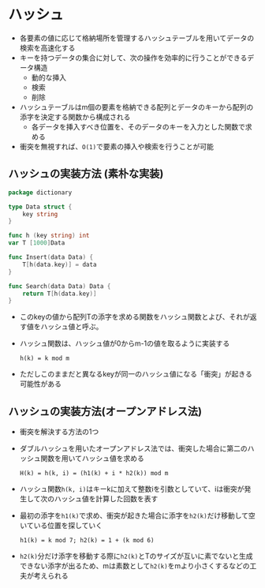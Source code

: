 # ハッシュ

- 各要素の値に応じて格納場所を管理するハッシュテーブルを用いてデータの検索を高速化する
- キーを持つデータの集合に対して、次の操作を効率的に行うことができるデータ構造
  - 動的な挿入
  - 検索
  - 削除
- ハッシュテーブルはm個の要素を格納できる配列とデータのキーから配列の添字を決定する関数から構成される
  - 各データを挿入すべき位置を、そのデータのキーを入力とした関数で求める
- 衝突を無視すれば、`O(1)`で要素の挿入や検索を行うことが可能

## ハッシュの実装方法 (素朴な実装)

```go
package dictionary

type Data struct {
	key string
}

func h (key string) int
var T [1000]Data

func Insert(data Data) {
	T[h(data.key)] = data
}

func Search(data Data) Data {
	return T[h(data.key)]
}
```

- このkeyの値から配列Tの添字を求める関数をハッシュ関数とよび、それが返す値をハッシュ値と呼ぶ。
- ハッシュ関数は、ハッシュ値が0からm-1の値を取るように実装する
  
  `h(k) = k mod m`

- ただしこのままだと異なるkeyが同一のハッシュ値になる「衝突」が起きる可能性がある

## ハッシュの実装方法(オープンアドレス法)

- 衝突を解決する方法の1つ
- ダブルハッシュを用いたオープンアドレス法では、衝突した場合に第二のハッシュ関数を用いてハッシュ値を求める

  `H(k) = h(k, i) = (h1(k) + i * h2(k)) mod m`

- ハッシュ関数`h(k, i)`はキーkに加えて整数iを引数としていて、iは衝突が発生して次のハッシュ値を計算した回数を表す
- 最初の添字を`h1(k)`で求め、衝突が起きた場合に添字を`h2(k)`だけ移動して空いている位置を探していく

  `h1(k) = k mod 7; h2(k) = 1 + (k mod 6)`

- `h2(k)`分だけ添字を移動する際に`h2(k)`とTのサイズが互いに素でないと生成できない添字が出るため、mは素数として`h2(k)`をmより小さくするなどの工夫が考えられる
